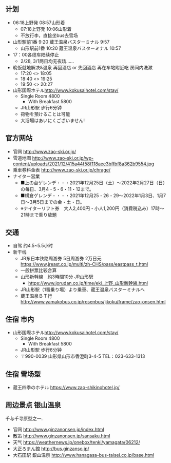 ## 计划

- 06:18上野発 08:57山形着
  - 07:18上野発 10:06山形着
  - 不放行李，直接坐bus去雪场
- 山形駅前1番 9:20 蔵王温泉バスターミナル 9:57
  - 山形駅前1番 10:20 蔵王温泉バスターミナル 10:57
- 17：00各缆车陆续停止
  - 2/28, 3/1两日均无夜场......
- 晚饭就地解决&温泉 再回酒店 or 先回酒店 再在车站附近吃 房间内洗漱
  - 17:20 <> 18:05
  - 18:40 <> 19:25
  - 19:50 <> 20:27
- 山形国際ホテル<http://www.kokusaihotel.com/stay/>
  - Single Room 4800 
    - With Breakfast 5800
  - JR山形駅 步行6分钟
  - 荷物を預けることは可能
  - 大浴場はあいにくございません!

## 官方网站

- 官网 <http://www.zao-ski.or.jp/>
- 雪道地图 <http://www.zao-ski.or.jp/wp-content/uploads/2021/12/415a44f58f118aee3bffbf8a362b9554.jpg>
- 乗車券料金表 <http://www.zao-ski.or.jp/chrage/>
- ナイター営業
  - ■上の台ゲレンデ・・・2021年12月25日（土）～2022年2月27日（日）の毎日、3月4・5・6・11・12まで。
  - ■横倉ゲレンデ・・・・2021年12月25・26・29～2022年1月3日、1月7日～3月5日までの金・土・日。
  - ※ナイターリフト券　大人2,400円・小人1,200円（消費税込み）17時～21時まで乗り放題   

## 交通
- 自驾 约4.5~5.5小时
- 新干线
  - JR东日本铁路周游券 5日周游券 2万日元 <https://www.jreast.co.jp/multi/zh-CHS/pass/eastpass_t.html>
  - 一般拼票比较合算
  - 山形新幹線　約3時間10分 JR山形駅
    - <https://www.jorudan.co.jp/time/eki_上野_山形新幹線.html>
  - JR山形駅（1番乗り場）より乗車、蔵王温泉バスターミナルへ
  - 蔵王温泉ＢＴ行<http://www.yamakobus.co.jp/rosenbus/jikoku/frame/zao-onsen.html>

## 住宿 市内

- 山形国際ホテル<http://www.kokusaihotel.com/stay/>
  - Single Room 4800 
    - With Breakfast 5800
  - JR山形駅 步行6分钟
  - 〒990-0039 山形県山形市香澄町3-4-5 TEL：023-633-1313

## 住宿 雪场型

-  蔵王四季のホテル <https://www.zao-shikinohotel.jp/>

## 周边景点 银山温泉

千与千寻原型之一. 

- 官网 <http://www.ginzanonsen.jp/index.html>
- 散策 <http://www.ginzanonsen.jp/sansaku.html>
- 天气 <https://weathernews.jp/onebox/tenki/yamagata/06212/>
- 大正ろまん館 <http://bus.ginzanso.jp/>
- 大石田駅 銀山温泉 <http://www.hanagasa-bus-taisei.co.jp/base.html>
